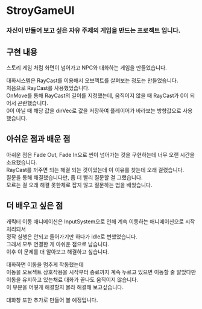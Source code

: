 # StroyGameUI
### 자신이 만들어 보고 싶은 자유 주제의 게임을 만드는 프로젝트 입니다.<br>


## 구현 내용
스토리 게임 처럼 화면이 넘어가고 NPC와 대화하는 게임을 만들었습니다.<br>

대화시스템은 RayCast를 이용해서 오브젝트를 살펴보는 정도는 만들었습니다.<br>
처음으로 RayCast를 사용했었습니다.<br>
OnMove를 통해 RayCast의 길이를 지정했는데, 움직이지 않을 때 RayCast가 0이 되어서 곤란했습니다.<br>
0이 아닐 때 해당 값을 dirVec로 값을 저장하여 플레이어가 바라보는 방향값으로 사용했습니다.

## 아쉬운 점과 배운 점 
아쉬운 점은 Fade Out, Fade In으로 씬이 넘어가는 것을 구현하는데 너무 오랜 시간을 소요했습니다.<br>
RayCast를 꺼주면 되는 해결 되는 것이었는데 이 이유를 찾는데 오래 걸렸습니다.<br>
질문을 통해 해결했습니다만, 좀 더 빨리 질문할 걸 그랬습니다. <br>
모르는 걸 오래 해결 못한체로 잡지 않고 질문하는 법을 배웠습니다. 

## 더 배우고 싶은 점
캐릭터 이동 애니메이션은 InputSystem으로 인해 계속 이동하는 애니메이션으로 시작 처리되서<br>
정작 실행은 안되고 들어가기만 하다가 idle로 변했었습니다.<br>
그래서 모두 연결한 게 아쉬운 점으로 남습니다.<br>
이후 이 문제를 더 알아보고 해결하고 싶습니다.

대화하면 이동을 멈추게 작동했는데<br>
이동을 오브젝트 상호작용을 시작부터 종료까지 계속 누르고 있으면 이동할 줄 알았다만<br>
이동을 유지하고 있는채료 대화가 끝나도 움직이지 않습니다. <br>
이 부분을 어떻게 해결할지 몰라 해결해 보고싶습니다.

대화창 또한 추가로 만들어 볼 예정입니다.
